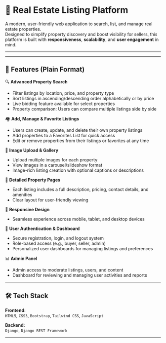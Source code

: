 # 🏡 Real Estate Listing Platform

A modern, user-friendly web application to search, list, and manage real estate properties.  
Designed to simplify property discovery and boost visibility for sellers, this platform is built with **responsiveness**, **scalability**, and **user engagement** in mind.

---


---

## 🚀 Features (Plain Format)

🔍 **Advanced Property Search**
- Filter listings by location, price, and property type  
- Sort listings in ascending/descending order alphabetically or by price  
- Live bidding feature available for select properties  
- Property comparison: Users can compare multiple listings side by side  

🏘️ **Add, Manage & Favorite Listings**
- Users can create, update, and delete their own property listings  
- Add properties to a Favorites List for quick access  
- Edit or remove properties from their listings or favorites at any time  

📸 **Image Upload & Gallery**
- Upload multiple images for each property  
- View images in a carousel/slideshow format  
- Image-rich listing creation with optional captions or descriptions  

🧾 **Detailed Property Pages**
- Each listing includes a full description, pricing, contact details, and amenities  
- Clear layout for user-friendly viewing  

📱 **Responsive Design**
- Seamless experience across mobile, tablet, and desktop devices  

🔐 **User Authentication & Dashboard**
- Secure registration, login, and logout system  
- Role-based access (e.g., buyer, seller, admin)  
- Personalized user dashboards for managing listings and preferences  

📊 **Admin Panel**
- Admin access to moderate listings, users, and content  
- Dashboard for reviewing and managing user activities and reports  

---


## 🛠️ Tech Stack

**Frontend:**  
`HTML5`, `CSS3`, `Bootstrap`, `Tailwind CSS`, `JavaScript`  

**Backend:**  
`Django`, `Django REST Framework`  

---

